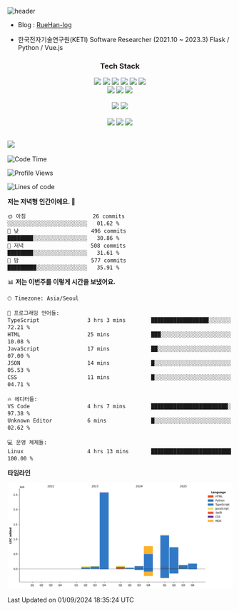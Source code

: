 ![header](https://capsule-render.vercel.app/api?type=soft&color=auto&height=150&section=header&text=HANGYU&fontSize=70&animation=twinkling)


- Blog : [RueHan-log](https://ruehan.com)
 
- 한국전자기술연구원(KETI) Software Researcher (2021.10 ~ 2023.3) Flask / Python / Vue.js

<h3 align="center"> Tech Stack </h3>
<p align="center">
  <img src="https://img.shields.io/badge/HTML-E34F26?style=flat-square&logo=HTML5&logoColor=white"/></a>
<img src="https://img.shields.io/badge/CSS-1572B6?style=flat-square&logo=CSS3&logoColor=white"/></a>
<img src="https://img.shields.io/badge/JavaScript-F7DF1E?style=flat-square&logo=JavaScript&logoColor=white"/></a>
<img src="https://img.shields.io/badge/Java-007396?style=flat-square&logo=Java&logoColor=white"/></a>
<img src="https://img.shields.io/badge/React-61DAFB?style=flat-square&logo=React&logoColor=white"/></a>
<img src="https://img.shields.io/badge/Next-000000?style=flat-square&logo=Next.js&logoColor=white"/></a>
<br>
<img src="https://img.shields.io/badge/Python-3776AB?style=flat-square&logo=Python&logoColor=white"/></a>
<img src="https://img.shields.io/badge/Flask-000000?style=flat-square&logo=Flask&logoColor=white"/></a>
<img src="https://img.shields.io/badge/MySQL-4479A1?style=flat-square&logo=MySQL&logoColor=white"/></a>

<br>
<br>
<img src="https://img.shields.io/badge/Android Studio-3DDC84?style=flat-square&logo=Android Studio&logoColor=white"/></a>
<img src="https://img.shields.io/badge/Visual Studio Code-007ACC?style=flat-square&logo=Visual Studio Code&logoColor=white"/></a>
<br>
<br>
<img src="https://img.shields.io/badge/macOS-000000?style=flat-square&logo=macOS&logoColor=white"/></a>
<img src="https://img.shields.io/badge/Windows-0078D6?style=flat-square&logo=Windows&logoColor=white"/></a>
<img src="https://img.shields.io/badge/Ubuntu-E95420?style=flat-square&logo=Ubuntu&logoColor=white"/></a>
<br>
<br>

</p>

![](https://gh-hits.nomadcoders.workers.dev/view?username=ruehan)
 <!--START_SECTION:waka-->
![Code Time](http://img.shields.io/badge/Code%20Time-1%2C509%20hrs%2010%20mins-blue)

![Profile Views](http://img.shields.io/badge/Profile%20Views-1-blue)

![Lines of code](https://img.shields.io/badge/%EC%A0%80%EB%8A%94%20%EC%97%AC%ED%83%9C%EA%B9%8C%EC%A7%80%20-3.1%20million%20%EC%A4%84%EC%9D%98%20%EC%BD%94%EB%93%9C%EB%A5%BC%20%EC%9E%91%EC%84%B1%ED%96%88%EC%96%B4%EC%9A%94.-blue)

**저는 저녁형 인간이에요. 🦉** 

```text
🌞 아침                     26 commits          ░░░░░░░░░░░░░░░░░░░░░░░░░   01.62 % 
🌆 낮　                     496 commits         ████████░░░░░░░░░░░░░░░░░   30.86 % 
🌃 저녁                     508 commits         ████████░░░░░░░░░░░░░░░░░   31.61 % 
🌙 밤　                     577 commits         █████████░░░░░░░░░░░░░░░░   35.91 % 
```


📊 **저는 이번주를 이렇게 시간을 보냈어요.** 

```text
🕑︎ Timezone: Asia/Seoul

💬 프로그래밍 언어들: 
TypeScript               3 hrs 3 mins        ██████████████████░░░░░░░   72.21 % 
HTML                     25 mins             ███░░░░░░░░░░░░░░░░░░░░░░   10.08 % 
JavaScript               17 mins             ██░░░░░░░░░░░░░░░░░░░░░░░   07.00 % 
JSON                     14 mins             █░░░░░░░░░░░░░░░░░░░░░░░░   05.53 % 
CSS                      11 mins             █░░░░░░░░░░░░░░░░░░░░░░░░   04.71 % 

🔥 에디터들: 
VS Code                  4 hrs 7 mins        ████████████████████████░   97.38 % 
Unknown Editor           6 mins              █░░░░░░░░░░░░░░░░░░░░░░░░   02.62 % 

💻 운영 체제들: 
Linux                    4 hrs 13 mins       █████████████████████████   100.00 % 
```

**타임라인**

![Lines of Code chart](https://raw.githubusercontent.com/ruehan/ruehan/main/assets/bar_graph.png)


 Last Updated on 01/09/2024 18:35:24 UTC
<!--END_SECTION:waka-->


